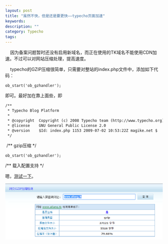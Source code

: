 ```yaml
---
layout: post
title: "虽然不快，但是还是要更快——typecho页面加速"
keywords: 
description: ""
category: Typecho
tags: 
---
```


<!--markdown-->    因为备案问题暂时还没有启用新域名，而正在使用的TK域名不能使用CDN加速。不过可以对网站压缩处理，提高速度。  
  
    typecho的GZIP压缩很简单，只需要对整站的index.php文件中，添加如下代码：  
  
    ob_start('ob_gzhandler');  
  
即可。最好加在靠上面些，即  
  
   
    /**  
     * Typecho Blog Platform  
     *  
     * @copyright  Copyright (c) 2008 Typecho team (http://www.typecho.org)  
     * @license    GNU General Public License 2.0  
     * @version    $Id: index.php 1153 2009-07-02 10:53:22Z magike.net $  
     */  
  
 /** gzip压缩 */    
  
    ob_start('ob_gzhandler');  
  
/** 载入配置支持 */  
  
嗯，[测试一下](http://tool.chinaz.com/Gzips/)。  
  
![blob.png](/usr/uploads/2015/11/03/1446525010127632.png "1446525010127632.png")  
